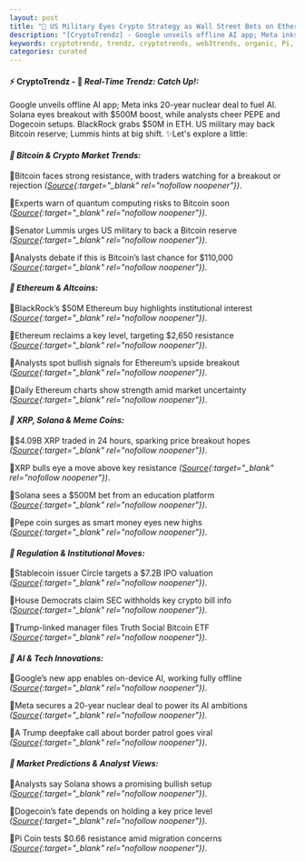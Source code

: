 ```yaml
---
layout: post
title: "🌅 US Military Eyes Crypto Strategy as Wall Street Bets on Ethereum"
description: "[CryptoTrendz] - Google unveils offline AI app; Meta inks 20-year nuclear deal to fuel AI. Solana eyes breakout with $500M boost, while analysts cheer PEPE and Dogecoin setups. BlackRock grabs $50M in ETH. US military may back Bitcoin reserve; Lummis hints at big shift."
keywords: cryptotrendz, trendz, cryptotrends, web3trends, organic, Pi, Crypto, XRP, Quantum, AI, SEC, Network, Bitcoin, Market
categories: curated
---
```


#### ⚡ CryptoTrendz - 📌 *Real-Time Trendz: Catch Up!:*

Google unveils offline AI app; Meta inks 20-year nuclear deal to fuel AI. Solana eyes breakout with $500M boost, while analysts cheer PEPE and Dogecoin setups. BlackRock grabs $50M in ETH. US military may back Bitcoin reserve; Lummis hints at big shift. ✨Let's explore a little:


#### *🔖 Bitcoin & Crypto Market Trends:*  

🔹Bitcoin faces strong resistance, with traders watching for a breakout or rejection *([Source](https://s.avyag.com/93gr){:target="_blank" rel="nofollow noopener"})*.  

🔹Experts warn of quantum computing risks to Bitcoin soon *([Source](https://s.avyag.com/2p0r){:target="_blank" rel="nofollow noopener"})*.  

🔹Senator Lummis urges US military to back a Bitcoin reserve *([Source](https://s.avyag.com/44ws){:target="_blank" rel="nofollow noopener"})*.  

🔹Analysts debate if this is Bitcoin’s last chance for $110,000 *([Source](https://s.avyag.com/i67d){:target="_blank" rel="nofollow noopener"})*.  

#### *🔖 Ethereum & Altcoins:*  

🔹BlackRock’s $50M Ethereum buy highlights institutional interest *([Source](https://s.avyag.com/hxee){:target="_blank" rel="nofollow noopener"})*.  

🔹Ethereum reclaims a key level, targeting $2,650 resistance *([Source](https://s.avyag.com/ioam){:target="_blank" rel="nofollow noopener"})*.  

🔹Analysts spot bullish signals for Ethereum’s upside breakout *([Source](https://s.avyag.com/pmbc){:target="_blank" rel="nofollow noopener"})*.  

🔹Daily Ethereum charts show strength amid market uncertainty *([Source](https://s.avyag.com/dacu){:target="_blank" rel="nofollow noopener"})*.  

#### *🔖 XRP, Solana & Meme Coins:*  

🔹$4.09B XRP traded in 24 hours, sparking price breakout hopes *([Source](https://s.avyag.com/55dk){:target="_blank" rel="nofollow noopener"})*.  

🔹XRP bulls eye a move above key resistance *([Source](https://s.avyag.com/y6ur){:target="_blank" rel="nofollow noopener"})*.  

🔹Solana sees a $500M bet from an education platform *([Source](https://s.avyag.com/u3we){:target="_blank" rel="nofollow noopener"})*.  

🔹Pepe coin surges as smart money eyes new highs *([Source](https://s.avyag.com/j95v){:target="_blank" rel="nofollow noopener"})*.  

#### *🔖 Regulation & Institutional Moves:*  

🔹Stablecoin issuer Circle targets a $7.2B IPO valuation *([Source](https://s.avyag.com/o26d){:target="_blank" rel="nofollow noopener"})*.  

🔹House Democrats claim SEC withholds key crypto bill info *([Source](https://s.avyag.com/vgyb){:target="_blank" rel="nofollow noopener"})*.  

🔹Trump-linked manager files Truth Social Bitcoin ETF *([Source](https://s.avyag.com/dm0i){:target="_blank" rel="nofollow noopener"})*.  

#### *🔖 AI & Tech Innovations:*  

🔹Google’s new app enables on-device AI, working fully offline *([Source](https://s.avyag.com/1r15){:target="_blank" rel="nofollow noopener"})*.  

🔹Meta secures a 20-year nuclear deal to power its AI ambitions *([Source](https://s.avyag.com/o13q){:target="_blank" rel="nofollow noopener"})*.  

🔹A Trump deepfake call about border patrol goes viral *([Source](https://s.avyag.com/2l8j){:target="_blank" rel="nofollow noopener"})*.  

#### *🔖 Market Predictions & Analyst Views:*  

🔹Analysts say Solana shows a promising bullish setup *([Source](https://s.avyag.com/fp70){:target="_blank" rel="nofollow noopener"})*.  

🔹Dogecoin’s fate depends on holding a key price level *([Source](https://s.avyag.com/zq0y){:target="_blank" rel="nofollow noopener"})*.  

🔹Pi Coin tests $0.66 resistance amid migration concerns *([Source](https://s.avyag.com/vzou){:target="_blank" rel="nofollow noopener"})*.